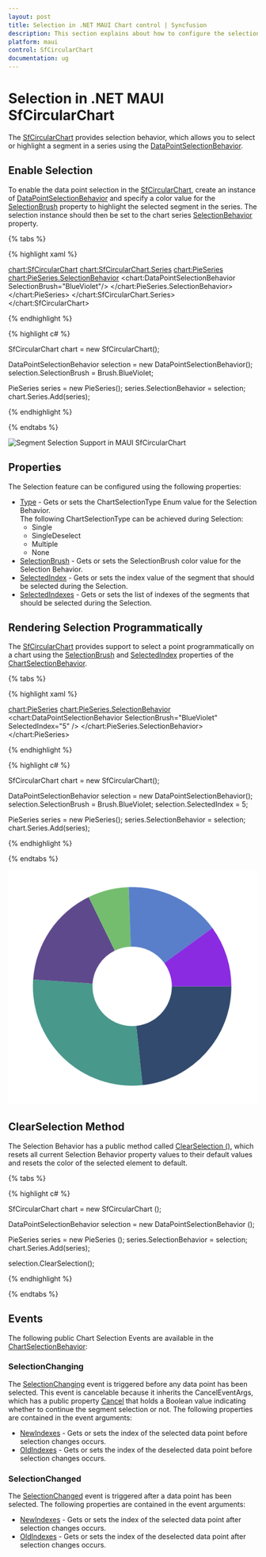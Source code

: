 ```yaml
---
layout: post
title: Selection in .NET MAUI Chart control | Syncfusion
description: This section explains about how to configure the selection support and its features applying in .NET MAUI Chart (SfCircularChart).
platform: maui
control: SfCircularChart
documentation: ug
---
```


# Selection in .NET MAUI SfCircularChart

The [SfCircularChart]() provides selection behavior, which allows you to select or highlight a segment in a series using the [DataPointSelectionBehavior]().

## Enable Selection

To enable the data point selection in the [SfCircularChart](), create an instance of [DataPointSelectionBehavior]() and specify a color value for the [SelectionBrush]() property to highlight the selected segment in the series. The selection instance should then be set to the chart series [SelectionBehavior]() property.

{% tabs %}

{% highlight xaml %}

<chart:SfCircularChart>
    <chart:SfCircularChart.Series>
        <chart:PieSeries>
            <chart:PieSeries.SelectionBehavior>
                <chart:DataPointSelectionBehavior SelectionBrush="BlueViolet"/>
            </chart:PieSeries.SelectionBehavior>
        </chart:PieSeries>
    </chart:SfCircularChart.Series>
</chart:SfCircularChart>

{% endhighlight %}

{% highlight c# %}

SfCircularChart chart = new SfCircularChart();

DataPointSelectionBehavior selection = new DataPointSelectionBehavior();
selection.SelectionBrush = Brush.BlueViolet;

PieSeries series = new PieSeries();
series.SelectionBehavior = selection;
chart.Series.Add(series);

{% endhighlight %}

{% endtabs %}

![Segment Selection Support in MAUI SfCircularChart](Selection_images/maui_chart_segment_selection.png)

## Properties

The Selection feature can be configured using the following properties:

* [Type]() - Gets or sets the ChartSelectionType Enum value for the Selection Behavior.     
The following ChartSelectionType can be achieved during Selection:
    * Single
    * SingleDeselect
    * Multiple
    * None
* [SelectionBrush]() - Gets or sets  the SelectionBrush color value for the Selection Behavior.
* [SelectedIndex]() - Gets or sets the index value of the segment that should be selected during the Selection.
* [SelectedIndexes]() - Gets or sets the list of indexes of the segments that should be selected during the Selection.

## Rendering Selection Programmatically

The [SfCircularChart]() provides support to select a point programmatically on a chart using the [SelectionBrush]() and [SelectedIndex]() properties of the [ChartSelectionBehavior]().

{% tabs %}

{% highlight xaml %}

<chart:PieSeries>
    <chart:PieSeries.SelectionBehavior>
        <chart:DataPointSelectionBehavior SelectionBrush="BlueViolet" SelectedIndex="5" />
    </chart:PieSeries.SelectionBehavior>
</chart:PieSeries>

{% endhighlight %}

{% highlight c# %}

SfCircularChart chart = new SfCircularChart();

DataPointSelectionBehavior selection = new DataPointSelectionBehavior();
selection.SelectionBrush = Brush.BlueViolet;
selection.SelectedIndex = 5;

PieSeries series = new PieSeries();
series.SelectionBehavior = selection;
chart.Series.Add(series);

{% endhighlight %}

{% endtabs %}

![Rendering Selection Programmatically in MAUI SfCircularChart](Selection_images/data_point_selection_properties.PNG)

## ClearSelection Method

The Selection Behavior has a public method called [ClearSelection ()](), which resets all current Selection Behavior property values to their default values and resets the color of the selected element to default.

{% tabs %}

{% highlight c# %}

SfCircularChart chart = new SfCircularChart ();

DataPointSelectionBehavior selection = new DataPointSelectionBehavior ();

PieSeries series = new PieSeries ();
series.SelectionBehavior = selection;
chart.Series.Add(series);

selection.ClearSelection();

{% endhighlight %}

{% endtabs %}

## Events

The following public Chart Selection Events are available in the [ChartSelectionBehavior]():

### SelectionChanging

The [SelectionChanging]() event is triggered before any data point has been selected. This event is cancelable because it inherits the CancelEventArgs, which has a public property [Cancel]() that holds a Boolean value indicating whether to continue the segment selection or not. The following properties are contained in the event arguments:

* [NewIndexes]() - Gets or sets the index of the selected data point before selection changes occurs.
* [OldIndexes]() - Gets or sets the index of the deselected data point before selection changes occurs.


### SelectionChanged

The [SelectionChanged]() event is triggered after a data point has been selected. The following properties are contained in the event arguments:

* [NewIndexes]() - Gets or sets the index of the selected data point after selection changes occurs.
* [OldIndexes]() - Gets or sets the index of the deselected data point after selection changes occurs.